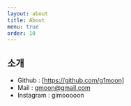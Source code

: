 ```yaml
---
layout: about
title: About
menu: true
order: 10
---
```


## 소개 
- Github : [https://github.com/g1moon]
- Mail : gmoon@gmail.com
- Instagram : gimooooon
